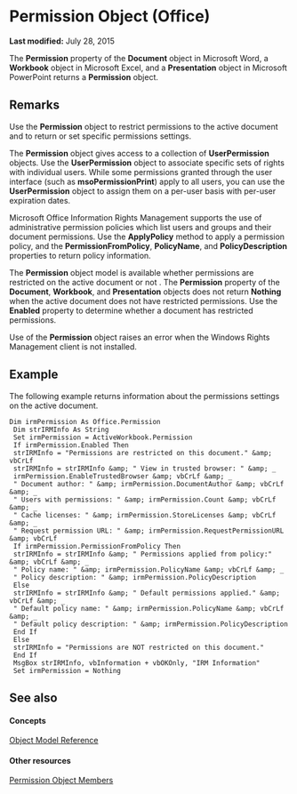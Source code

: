 
# Permission Object (Office)

 **Last modified:** July 28, 2015

The  **Permission** property of the **Document** object in Microsoft Word, a **Workbook** object in Microsoft Excel, and a **Presentation** object in Microsoft PowerPoint returns a **Permission** object.

## Remarks

Use the  **Permission** object to restrict permissions to the active document and to return or set specific permissions settings.

The  **Permission** object gives access to a collection of **UserPermission** objects. Use the **UserPermission** object to associate specific sets of rights with individual users. While some permissions granted through the user interface (such as **msoPermissionPrint**) apply to all users, you can use the  **UserPermission** object to assign them on a per-user basis with per-user expiration dates.

Microsoft Office Information Rights Management supports the use of administrative permission policies which list users and groups and their document permissions. Use the  **ApplyPolicy** method to apply a permission policy, and the **PermissionFromPolicy**,  **PolicyName**, and  **PolicyDescription** properties to return policy information.

The  **Permission** object model is available whether permissions are restricted on the active document or not . The **Permission** property of the **Document**,  **Workbook**, and  **Presentation** objects does not return **Nothing** when the active document does not have restricted permissions. Use the **Enabled** property to determine whether a document has restricted permissions.

Use of the  **Permission** object raises an error when the Windows Rights Management client is not installed.


## Example

The following example returns information about the permissions settings on the active document.


```
Dim irmPermission As Office.Permission 
 Dim strIRMInfo As String 
 Set irmPermission = ActiveWorkbook.Permission 
 If irmPermission.Enabled Then 
 strIRMInfo = "Permissions are restricted on this document." &amp; vbCrLf 
 strIRMInfo = strIRMInfo &amp; " View in trusted browser: " &amp; _ 
 irmPermission.EnableTrustedBrowser &amp; vbCrLf &amp; _ 
 " Document author: " &amp; irmPermission.DocumentAuthor &amp; vbCrLf &amp; _ 
 " Users with permissions: " &amp; irmPermission.Count &amp; vbCrLf &amp; _ 
 " Cache licenses: " &amp; irmPermission.StoreLicenses &amp; vbCrLf &amp; _ 
 " Request permission URL: " &amp; irmPermission.RequestPermissionURL &amp; vbCrLf 
 If irmPermission.PermissionFromPolicy Then 
 strIRMInfo = strIRMInfo &amp; " Permissions applied from policy:" &amp; vbCrLf &amp; _ 
 " Policy name: " &amp; irmPermission.PolicyName &amp; vbCrLf &amp; _ 
 " Policy description: " &amp; irmPermission.PolicyDescription 
 Else 
 strIRMInfo = strIRMInfo &amp; " Default permissions applied." &amp; vbCrLf &amp; _ 
 " Default policy name: " &amp; irmPermission.PolicyName &amp; vbCrLf &amp; _ 
 " Default policy description: " &amp; irmPermission.PolicyDescription 
 End If 
 Else 
 strIRMInfo = "Permissions are NOT restricted on this document." 
 End If 
 MsgBox strIRMInfo, vbInformation + vbOKOnly, "IRM Information" 
 Set irmPermission = Nothing
```


## See also


#### Concepts


 [Object Model Reference](499c789a-aba2-0fad-649a-0ea964cd3b5e.md)
#### Other resources


 [Permission Object Members](75614d24-cd47-ef9b-aba5-112206daa358.md)

